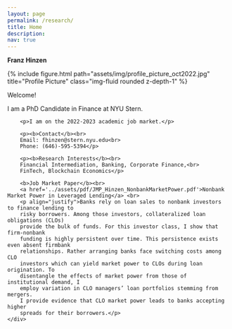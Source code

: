 ```yaml
---
layout: page
permalink: /research/
title: Home
description: 
nav: true
---
```

<div class="row justify-content-sm-center align-items-start">
    <div class="col-sm-4 mt-3 mt-md-0 align-items-start">
        <p style="font-size:2.5rem margin-left:0rem"><b>Franz Hinzen</b></p>
        {% include figure.html path="assets/img/profile_picture_oct2022.jpg" title="Profile Picture" class="img-fluid rounded z-depth-1" %}
    </div>
    <div class="col-sm-8 mt-3 mt-md-0 align-items-start">
        <p>Welcome!</p>
        <p>I am a PhD Candidate in Finance at NYU Stern.</p>

        <p>I am on the 2022-2023 academic job market.</p>

        <p><b>Contact</b><br>
        Email: fhinzen@stern.nyu.edu<br>
        Phone: (646)-595-5394</p>

        <p><b>Research Interests</b><br>
        Financial Intermediation, Banking, Corporate Finance,<br>
        FinTech, Blockchain Economics</p>

        <b>Job Market Paper</b><br>
        <a href='../assets/pdf/JMP_Hinzen_NonbankMarketPower.pdf'>Nonbank Market Power in Leveraged Lending</a> <br>
        <p align="justify">Banks rely on loan sales to nonbank investors to finance lending to
        risky borrowers. Among those investors, collateralized loan obligations (CLOs)
        provide the bulk of funds. For this investor class, I show that firm-nonbank
        funding is highly persistent over time. This persistence exists even absent firmbank
        relationships. Rather arranging banks face switching costs among CLO
        investors which can yield market power to CLOs during loan origination. To
        disentangle the effects of market power from those of institutional demand, I
        employ variation in CLO managers’ loan portfolios stemming from mergers.
        I provide evidence that CLO market power leads to banks accepting higher
        spreads for their borrowers.</p>
    </div>
</div>
